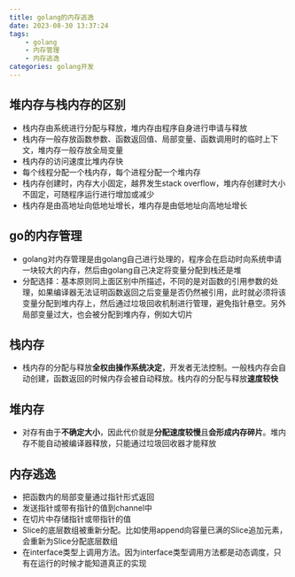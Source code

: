 ```yaml
---
title: golang的内存逃逸
date: 2023-08-30 13:37:24
tags:
    - golang
    - 内存管理
    - 内存逃逸
categories: golang开发
---
```

## 堆内存与栈内存的区别
- 栈内存由系统进行分配与释放，堆内存由程序自身进行申请与释放
- 栈内存一般存放函数参数、函数返回值、局部变量、函数调用时的临时上下文，堆内存一般存放全局变量
- 栈内存的访问速度比堆内存快
- 每个线程分配一个栈内存，每个进程分配一个堆内存
- 栈内存创建时，内存大小固定，越界发生stack overflow，堆内存创建时大小不固定，可随程序运行进行增加或减少
- 栈内存是由高地址向低地址增长，堆内存是由低地址向高地址增长
## go的内存管理
- golang对内存管理是由golang自己进行处理的，程序会在启动时向系统申请一块较大的内存，然后由golang自己决定将变量分配到栈还是堆
- 分配选择：基本原则同上面区别中所描述，不同的是对函数的引用参数的处理，如果编译器无法证明函数返回之后变量是否仍然被引用，此时就必须将该变量分配到堆内存上，然后通过垃圾回收机制进行管理，避免指针悬空。另外局部变量过大，也会被分配到堆内存，例如大切片
## 栈内存
- 栈内存的分配与释放**全权由操作系统决定**，开发者无法控制。一般栈内存会自动创建，函数返回的时候内存会被自动释放。栈内存的分配与释放**速度较快**
## 堆内存
- 对存有由于**不确定大小**，因此代价就是**分配速度较慢**且**会形成内存碎片**。堆内存不能自动被编译器释放，只能通过垃圾回收器才能释放
## 内存逃逸
- 把函数内的局部变量通过指针形式返回
- 发送指针或带有指针的值到channel中
- 在切片中存储指针或带指针的值
- Slice的底层数组被重新分配。比如使用append向容量已满的Slice追加元素，会重新为Slice分配底层数组
- 在interface类型上调用方法。因为interface类型调用方法都是动态调度，只有在运行的时候才能知道真正的实现
